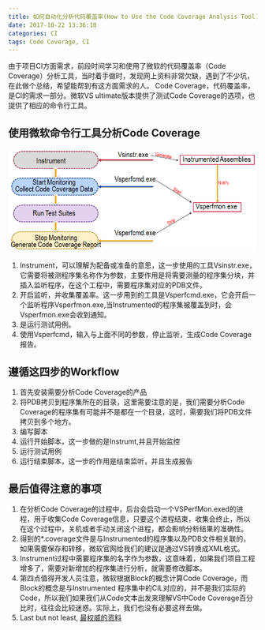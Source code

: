```yaml
---
title: 如何自动化分析代码覆盖率(How to Use the Code Coverage Analysis Tool)
date: 2017-10-22 13:36:10
categories: CI
tags: Code Coverage, CI
---
```

由于项目CI方面需求，前段时间学习和使用了微软的代码覆盖率（Code Coverage）分析工具，当时着手做时，发现网上资料非常欠缺，遇到了不少坑，在此做个总结，希望能帮到有这方面需求的人。
Code Coverage，代码覆盖率，是CI的需求一部分。微软VS ultimate版本提供了测试Code Coverage的选项，也提供了相应的命令行工具。

## 使用微软命令行工具分析Code Coverage
![](https://github.com/xiong-ang/xiong-ang.github.io/blob/Hexo/MyBlog/MyBlog/public/images/codecoverage.PNG)
1. Instrument，可以理解为配备或准备的意思，这一步使用的工具Vsinstr.exe，它需要将被测程序集名称作为参数，主要作用是将需要测量的程序集分块，并插入监听程序，在这个工程中，需要程序集对应的PDB文件。
2. 开启监听，并收集覆盖率。这一步用到的工具是Vsperfcmd.exe，它会开启一个监听程序Vsperfmon.exe,当Instrumented的程序集被覆盖到时，会Vsperfmon.exe会收到通知。
3. 是运行测试用例。
4. 使用Vsperfcmd，输入与上面不同的参数，停止监听，生成Code Coverage报告。

## 遵循这四步的Workflow
1. 首先安装需要分析Code Coverage的产品
2. 将PDB拷贝到程序集所在的目录，这里需要注意的是，我们需要分析Code Coverage的程序集有可能并不是都在一个目录，这时，需要我们将PDB文件拷贝到多个地方。
3. 编写脚本
4. 运行开始脚本，这一步做的是Instrumt,并且开始监控
5. 运行测试用例
6. 运行结束脚本，这一步的作用是结束监听，并且生成报告

## 最后值得注意的事项
1. 在分析Code Coverage的过程中，后台会启动一个VSPerfMon.exed的进程，用于收集Code Coverage信息，只要这个进程结束，收集会终止，所以在这个过程中，关机或者手动关闭这个进程，都会影响分析结果的准确性。
2. 得到的*.coverage文件是与Instrumented的程序集以及PDB文件相关联的，如果需要保存和转移，微软官网给我们的建议是通过VS转换成XML格式。
3. Instrument过程中需要程序集的名字作为参数，这意味着，如果我们项目工程增多了，需要对新增加的程序集进行分析，就需要修改脚本。
4. 第四点值得开发人员注意，微软根据Block的概念计算Code Coverage，而Block的概念是与Instrumented 程序集中的CIL对应的，并不是我们实际的Code，所以我们如果我们从Code文本出发来理解VS中Code Coverage百分比时，往往会比较迷惑。实际上，我们也没有必要这样去做。
5. Last but not least, [最权威的资料](https://msdn.microsoft.com/en-us/library/dd299398(v=vs.90).aspx)
